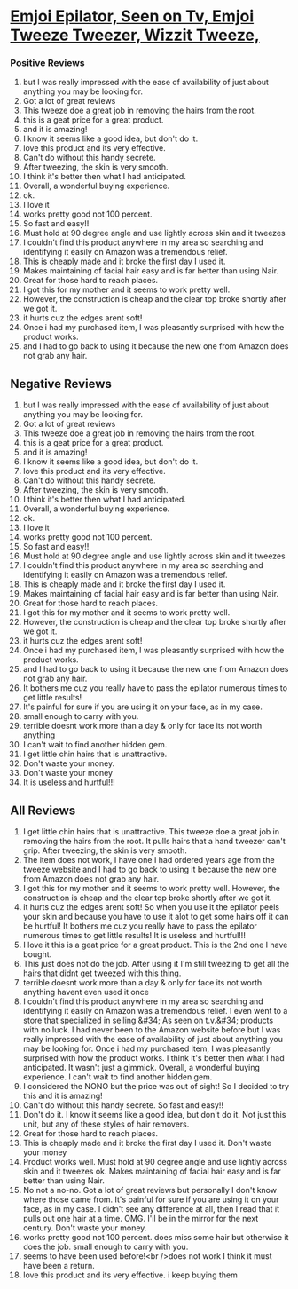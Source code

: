 # [Emjoi Epilator, Seen on Tv, Emjoi Tweeze Tweezer, Wizzit Tweeze,](https://products.checkmycream.com/products/Emjoi-Epilator-Seen-on-Tv-Emjoi-Tweeze-Tweezer-Wizzit-Tweeze.html)

### Positive Reviews

<ol>
      <li>but I was really impressed with the ease of availability of just about anything you may be looking for.  </li>
      <li>Got a lot of great reviews</li>
      <li>This tweeze doe a great job in removing the hairs from the root.</li>
      <li>this is a geat price for a great product.  </li>
      <li>and it is amazing!</li>
      <li>I know it seems like a good idea, but don&#x27;t do it.  </li>
      <li>love this product and its very effective.</li>
      <li>Can&#x27;t do without this handy secrete.  </li>
      <li>After tweezing, the skin is very smooth.</li>
      <li>I think it&#x27;s better then what I had anticipated.</li>
      <li>Overall, a wonderful buying experience.</li>
      <li>ok.  </li>
      <li>I love it</li>
      <li>works pretty good not 100 percent.</li>
      <li>So fast and easy!!</li>
      <li>Must hold at 90 degree angle and use lightly across skin and it tweezes</li>
      <li>I couldn&#x27;t find this product anywhere in my area so searching and identifying it easily on Amazon was a tremendous relief.</li>
      <li>This is cheaply made and it broke the first day I used it.</li>
      <li>Makes maintaining of facial hair easy and is far better than using Nair.</li>
      <li>Great for those hard to reach places.</li>
      <li>I got this for my mother and it seems to work pretty well.  </li>
      <li>However, the construction is cheap and the clear top broke shortly after we got it.</li>
      <li>it hurts cuz the edges arent soft!</li>
      <li>Once i had my purchased item, I was pleasantly surprised with how the product works.</li>
      <li>and  I had to go back to using it because the new one from Amazon does not grab any hair.</li>
</ol>


<h2>Negative Reviews</h2>
<ol>
<li> but I was really impressed with the ease of availability of just about anything you may be looking for.  </li>
<li> Got a lot of great reviews</li>
<li> This tweeze doe a great job in removing the hairs from the root.</li>
<li> this is a geat price for a great product.  </li>
<li> and it is amazing!</li>
<li> I know it seems like a good idea, but don&#x27;t do it.  </li>
<li> love this product and its very effective.</li>
<li> Can&#x27;t do without this handy secrete.  </li>
<li> After tweezing, the skin is very smooth.</li>
<li> I think it&#x27;s better then what I had anticipated.</li>
<li> Overall, a wonderful buying experience.</li>
<li> ok.  </li>
<li> I love it</li>
<li> works pretty good not 100 percent.</li>
<li> So fast and easy!!</li>
<li> Must hold at 90 degree angle and use lightly across skin and it tweezes</li>
<li> I couldn&#x27;t find this product anywhere in my area so searching and identifying it easily on Amazon was a tremendous relief.</li>
<li> This is cheaply made and it broke the first day I used it.</li>
<li> Makes maintaining of facial hair easy and is far better than using Nair.</li>
<li> Great for those hard to reach places.</li>
<li> I got this for my mother and it seems to work pretty well.  </li>
<li> However, the construction is cheap and the clear top broke shortly after we got it.</li>
<li> it hurts cuz the edges arent soft!</li>
<li> Once i had my purchased item, I was pleasantly surprised with how the product works.</li>
<li> and  I had to go back to using it because the new one from Amazon does not grab any hair.</li>
<li> It bothers me cuz you really have to pass the epilator numerous times to get little results!</li>
<li> It&#x27;s painful for sure if you are using it on your face, as in my case.</li>
<li> small enough to carry with you.</li>
<li> terrible doesnt work more than a day &amp; only for face its not worth anything</li>
<li> I can&#x27;t wait to find another hidden gem.</li>
<li> I get little chin hairs that is unattractive.</li>
<li> Don&#x27;t waste your money.</li>
<li> Don&#x27;t waste your money</li>
<li> It is useless and hurtful!!!</li>
</ol>

<h2>All Reviews</h2>

<ol>
    <li> I get little chin hairs that is unattractive. This tweeze doe a great job in removing the hairs from the root. It pulls hairs that a hand tweezer can&#x27;t grip. After tweezing, the skin is very smooth.</li>
    <li> The item does not work, I have one I had ordered years age from the tweeze website and  I had to go back to using it because the new one from Amazon does not grab any hair.</li>
    <li> I got this for my mother and it seems to work pretty well.  However, the construction is cheap and the clear top broke shortly after we got it.</li>
    <li> it hurts cuz the edges arent soft! So when you use it the epilator peels your skin and because you have to use it alot to get some hairs off it can be hurtful! It bothers me cuz you really have to pass the epilator numerous times to get little results! It is useless and hurtful!!!</li>
    <li> I love it this is a geat price for a great product.  This is the 2nd one I have bought.</li>
    <li> This just does not do the job. After using it I&#x27;m still tweezing to get all the hairs that didnt get tweezed with this thing.</li>
    <li> terrible doesnt work more than a day &amp; only for face its not worth anything havent even used it once</li>
    <li> I couldn&#x27;t find this product anywhere in my area so searching and identifying it easily on Amazon was a tremendous relief. I even went to a store that specialized in selling &amp;#34; As seen on t.v.&amp;#34; products with no luck. I had never been to the Amazon website before but I was really impressed with the ease of availability of just about anything you may be looking for.  Once i had my purchased item, I was pleasantly surprised with how the product works. I think it&#x27;s better then what I had anticipated. It wasn&#x27;t just a gimmick. Overall, a wonderful buying experience. I can&#x27;t wait to find another hidden gem.</li>
    <li> I considered the NONO but the price was out of sight! So I decided to try this and it is amazing!</li>
    <li> Can&#x27;t do without this handy secrete.  So fast and easy!!</li>
    <li> Don&#x27;t do it.  I know it seems like a good idea, but don&#x27;t do it.  Not just this unit, but any of these styles of hair removers.</li>
    <li> Great for those hard to reach places.</li>
    <li> This is cheaply made and it broke the first day I used it. Don&#x27;t waste your money</li>
    <li> Product works well. Must hold at 90 degree angle and use lightly across skin and it tweezes ok.  Makes maintaining of facial hair easy and is far better than using Nair.</li>
    <li> No not a no-no. Got a lot of great reviews but personally I don&#x27;t know where those came from. It&#x27;s painful for sure if you are using it on your face, as in my case. I didn&#x27;t see any difference at all, then I read that it pulls out one hair at a time. OMG. I&#x27;ll be in the mirror for the next century. Don&#x27;t waste your money.</li>
    <li> works pretty good not 100 percent. does miss some hair but otherwise it does the job. small enough to carry with you.</li>
    <li> seems to have been used before!&lt;br /&gt;does not work I think it must have been a return.</li>
    <li> love this product and its very effective. i  keep buying them</li>
</ol>




